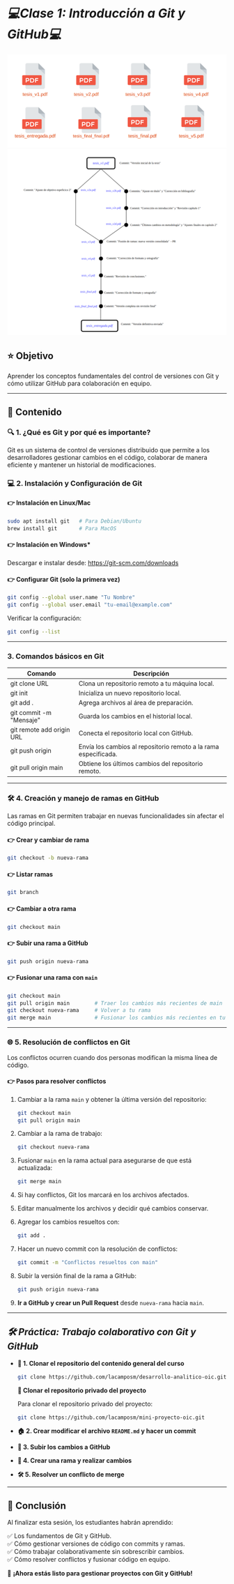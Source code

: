 # ***💻Clase 1: Introducción a Git y GitHub💻***

![Tesis-No-Git](./img/tesis_pdf.png)
![Tesis-Git](./img/git_tesis.png)


## ⭐ Objetivo
Aprender los conceptos fundamentales del control de versiones con Git y cómo utilizar GitHub para colaboración en equipo.


---

## 📄 Contenido
### 🔍 **1. ¿Qué es Git y por qué es importante?**
Git es un sistema de control de versiones distribuido que permite a los desarrolladores gestionar cambios en el código, colaborar de manera eficiente y mantener un historial de modificaciones.

### 💻 **2. Instalación y Configuración de Git**
#### **👉 Instalación en Linux/Mac**
```bash
sudo apt install git   # Para Debian/Ubuntu
brew install git       # Para MacOS
```
#### **👉 Instalación en Windows***

Descargar e instalar desde: https://git-scm.com/downloads

#### **👉 Configurar Git** (solo la primera vez)

```bash
git config --global user.name "Tu Nombre"  
git config --global user.email "tu-email@example.com"  
```

Verificar la configuración:

```bash
git config --list  
```

---

### **3. Comandos básicos en Git**

| Comando | Descripción |
|---------|-------------|
| git clone URL | Clona un repositorio remoto a tu máquina local. |
| git init | Inicializa un nuevo repositorio local. |
| git add . | Agrega archivos al área de preparación. |
| git commit -m "Mensaje" | Guarda los cambios en el historial local. |
| git remote add origin URL | Conecta el repositorio local con GitHub. |
| git push origin <nombre-rama> | Envía los cambios al repositorio remoto a la rama especificada. |
| git pull origin main | Obtiene los últimos cambios del repositorio remoto. |

---

### 🛠️ **4. Creación y manejo de ramas en GitHub**
Las ramas en Git permiten trabajar en nuevas funcionalidades sin afectar el código principal.

#### **👉 Crear y cambiar de rama**

```bash
git checkout -b nueva-rama
```
#### **👉 Listar ramas**

```bash
git branch
```

#### **👉 Cambiar a otra rama**

```bash
git checkout main
```


#### **👉 Subir una rama a GitHub**

```bash
git push origin nueva-rama
```
 

#### **👉 Fusionar una rama con `main`**

```bash
git checkout main  
git pull origin main        # Traer los cambios más recientes de main
git checkout nueva-rama     # Volver a tu rama
git merge main              # Fusionar los cambios más recientes en tu rama
```
 

---

### 🌐 **5. Resolución de conflictos en Git**
Los conflictos ocurren cuando dos personas modifican la misma línea de código.

#### **👉 Pasos para resolver conflictos**

1. Cambiar a la rama `main` y obtener la última versión del repositorio:  
    ```bash
    git checkout main  
    git pull origin main  
    ```

2. Cambiar a la rama de trabajo:  
    ```bash
    git checkout nueva-rama  
    ```

3. Fusionar `main` en la rama actual para asegurarse de que está actualizada:  
    ```bash
    git merge main  
    ```

4. Si hay conflictos, Git los marcará en los archivos afectados.  

5. Editar manualmente los archivos y decidir qué cambios conservar.  

6. Agregar los cambios resueltos con:  
    ```bash
    git add .  
    ```

7. Hacer un nuevo commit con la resolución de conflictos:  
    ```bash
    git commit -m "Conflictos resueltos con main"  
    ```

8. Subir la versión final de la rama a GitHub:  
    ```bash
    git push origin nueva-rama  
    ```

9. **Ir a GitHub y crear un Pull Request** desde `nueva-rama` hacia `main`.  


---

## ***🛠️ Práctica: Trabajo colaborativo con Git y GitHub***

- **🔄 1. Clonar el repositorio del contenido general del curso**

    ```bash
    git clone https://github.com/lacamposm/desarrollo-analitico-oic.git
    ```
    **🔑 Clonar el repositorio privado del proyecto**

    Para clonar el repositorio privado del proyecto:

    ```bash
    git clone https://github.com/lacamposm/mini-proyecto-oic.git
    ```
        

 - **🏠 2. Crear modificar el archivo `README.md` y hacer un commit**

 - **💾 3. Subir los cambios a GitHub**

 - **📝 4. Crear una rama y realizar cambios**

 - **🛠️ 5. Resolver un conflicto de merge**

---

## 🌟 **Conclusión**
Al finalizar esta sesión, los estudiantes habrán aprendido:

✅ Los fundamentos de Git y GitHub.  
✅ Cómo gestionar versiones de código con commits y ramas.  
✅ Cómo trabajar colaborativamente sin sobrescribir cambios.  
✅ Cómo resolver conflictos y fusionar código en equipo.

🚀 **¡Ahora estás listo para gestionar proyectos con Git y GitHub!**
